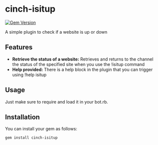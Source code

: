 cinch-isitup
============
[![Gem Version](https://badge.fury.io/rb/cinch-isitup.png)](http://badge.fury.io/rb/cinch-isitup)

A simple plugin to check if a website is up or down

## Features ##

 - **Retrieve the status of a website:** Retrieves and returns to the channel the status of the specified site when you use the !isitup <url> command
 - **Help provided:** There is a help block in the plugin that you can trigger using !help isitup

## Usage ##

Just make sure to require and load it in your bot.rb.

## Installation ##

You can install your gem as follows:

    gem install cinch-isitup
